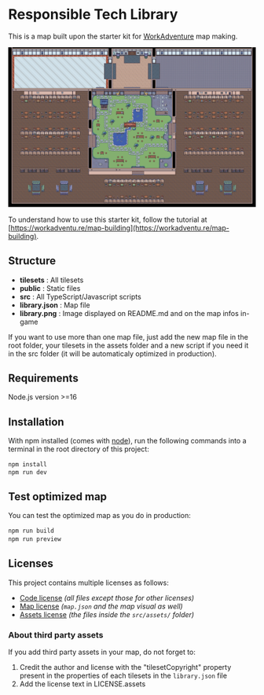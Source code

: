 # Responsible Tech Library

This is a map built upon the starter kit for [WorkAdventure](https://workadventu.re) map making.

![Library map](./library.png)

To understand how to use this starter kit, follow the tutorial at [https://workadventu.re/map-building](https://workadventu.re/map-building).

## Structure

* **tilesets** : All tilesets
* **public** : Static files
* **src** : All TypeScript/Javascript scripts
* **library.json** : Map file
* **library.png** : Image displayed on README.md and on the map infos in-game

If you want to use more than one map file, just add the new map file in the root folder, your tilesets in the assets folder and a new script if you need it in the src folder (it will be automaticaly optimized in production).

## Requirements

Node.js version >=16

## Installation

With npm installed (comes with [node](https://nodejs.org/en/)), run the following commands into a terminal in the root directory of this project:

```shell
npm install
npm run dev
```

## Test optimized map
You can test the optimized map as you do in production:
```sh
npm run build
npm run preview
```

## Licenses

This project contains multiple licenses as follows:

* [Code license](./LICENSE.code) *(all files except those for other licenses)*
* [Map license](./LICENSE.map) *(`map.json` and the map visual as well)*
* [Assets license](./LICENSE.assets) *(the files inside the `src/assets/` folder)*

### About third party assets

If you add third party assets in your map, do not forget to:
1. Credit the author and license with the "tilesetCopyright" property present in the properties of each tilesets in the `library.json` file
2. Add the license text in LICENSE.assets
